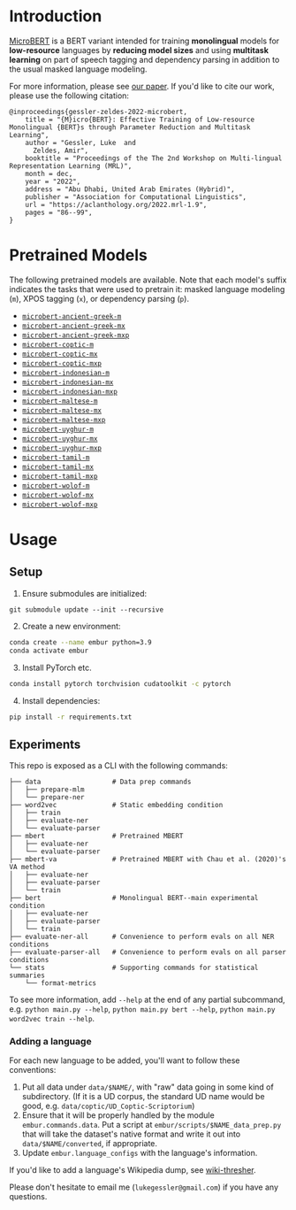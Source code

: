 # Introduction

[MicroBERT](https://aclanthology.org/2022.mrl-1.9/) is a BERT variant intended for training **monolingual** models for **low-resource** languages by 
**reducing model sizes** and using **multitask learning** on part of speech tagging and dependency parsing 
in addition to the usual masked language modeling.

For more information, please see [our paper](https://aclanthology.org/2022.mrl-1.9/).
If you'd like to cite our work, please use the following citation:

```
@inproceedings{gessler-zeldes-2022-microbert,
    title = "{M}icro{BERT}: Effective Training of Low-resource Monolingual {BERT}s through Parameter Reduction and Multitask Learning",
    author = "Gessler, Luke  and
      Zeldes, Amir",
    booktitle = "Proceedings of the The 2nd Workshop on Multi-lingual Representation Learning (MRL)",
    month = dec,
    year = "2022",
    address = "Abu Dhabi, United Arab Emirates (Hybrid)",
    publisher = "Association for Computational Linguistics",
    url = "https://aclanthology.org/2022.mrl-1.9",
    pages = "86--99",
}
```

# Pretrained Models
The following pretrained models are available.
Note that each model's suffix indicates the tasks that were used to pretrain it: masked language modeling (`m`),
XPOS tagging (`x`), or dependency parsing (`p`).

 - [`microbert-ancient-greek-m`](https://huggingface.co/lgessler/microbert-ancient-greek-m)
 - [`microbert-ancient-greek-mx`](https://huggingface.co/lgessler/microbert-ancient-greek-mx)
 - [`microbert-ancient-greek-mxp`](https://huggingface.co/lgessler/microbert-ancient-greek-mxp)
 - [`microbert-coptic-m`](https://huggingface.co/lgessler/microbert-coptic-m)
 - [`microbert-coptic-mx`](https://huggingface.co/lgessler/microbert-coptic-mx)
 - [`microbert-coptic-mxp`](https://huggingface.co/lgessler/microbert-coptic-mxp)
 - [`microbert-indonesian-m`](https://huggingface.co/lgessler/microbert-indonesian-m)
 - [`microbert-indonesian-mx`](https://huggingface.co/lgessler/microbert-indonesian-mx)
 - [`microbert-indonesian-mxp`](https://huggingface.co/lgessler/microbert-indonesian-mxp)
 - [`microbert-maltese-m`](https://huggingface.co/lgessler/microbert-maltese-m)
 - [`microbert-maltese-mx`](https://huggingface.co/lgessler/microbert-maltese-mx)
 - [`microbert-maltese-mxp`](https://huggingface.co/lgessler/microbert-maltese-mxp)
 - [`microbert-uyghur-m`](https://huggingface.co/lgessler/microbert-uyghur-m)
 - [`microbert-uyghur-mx`](https://huggingface.co/lgessler/microbert-uyghur-mx)
 - [`microbert-uyghur-mxp`](https://huggingface.co/lgessler/microbert-uyghur-mxp)
 - [`microbert-tamil-m`](https://huggingface.co/lgessler/microbert-tamil-m)
 - [`microbert-tamil-mx`](https://huggingface.co/lgessler/microbert-tamil-mx)
 - [`microbert-tamil-mxp`](https://huggingface.co/lgessler/microbert-tamil-mxp)
 - [`microbert-wolof-m`](https://huggingface.co/lgessler/microbert-wolof-m)
 - [`microbert-wolof-mx`](https://huggingface.co/lgessler/microbert-wolof-mx)
 - [`microbert-wolof-mxp`](https://huggingface.co/lgessler/microbert-wolof-mxp)


# Usage

## Setup
1. Ensure submodules are initialized:

```
git submodule update --init --recursive
```

2. Create a new environment:

```bash
conda create --name embur python=3.9
conda activate embur
```

3. Install PyTorch etc. 
```bash
conda install pytorch torchvision cudatoolkit -c pytorch
```

4. Install dependencies:

```bash
pip install -r requirements.txt
```

## Experiments

This repo is exposed as a CLI with the following commands:

```
├── data                  # Data prep commands
│   ├── prepare-mlm
│   └── prepare-ner
├── word2vec              # Static embedding condition
│   ├── train
│   ├── evaluate-ner
│   └── evaluate-parser
├── mbert                 # Pretrained MBERT
│   ├── evaluate-ner
│   └── evaluate-parser
├── mbert-va              # Pretrained MBERT with Chau et al. (2020)'s VA method
│   ├── evaluate-ner
│   ├── evaluate-parser
│   └── train
├── bert                  # Monolingual BERT--main experimental condition
│   ├── evaluate-ner
│   ├── evaluate-parser
│   └── train
├── evaluate-ner-all      # Convenience to perform evals on all NER conditions
├── evaluate-parser-all   # Convenience to perform evals on all parser conditions
└── stats                 # Supporting commands for statistical summaries
    └── format-metrics
```

To see more information, add `--help` at the end of any partial subcommand, e.g. `python main.py --help`, 
`python main.py bert --help`, `python main.py word2vec train --help`.

### Adding a language
For each new language to be added, you'll want to follow these conventions:

1. Put all data under `data/$NAME/`, with "raw" data going in some kind of subdirectory. 
   (If it is a UD corpus, the standard UD name would be good, e.g. `data/coptic/UD_Coptic-Scriptorium`)
2. Ensure that it will be properly handled by the module `embur.commands.data`. 
   Put a script at `embur/scripts/$NAME_data_prep.py` that will take the dataset's native format and 
   write it out into `data/$NAME/converted`, if appropriate. 
3. Update `embur.language_configs` with the language's information.

If you'd like to add a language's Wikipedia dump, see [wiki-thresher](https://github.com/lgessler/wiki-thresher).

Please don't hesitate to email me (`lukegessler@gmail.com`) if you have any questions.
